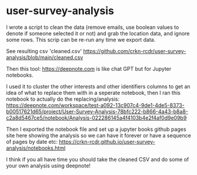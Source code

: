# user-survey-analysis
I wrote a script to clean the data (remove emails, use boolean values to denote if someone selected it or not) and grab the location data, and ignore some rows.
This scrip can be re-run any time we export data.

See resulting csv 'cleaned.csv' https://github.com/crkn-rcdr/user-survey-analysis/blob/main/cleaned.csv

Then this tool: https://deepnote.com is like chat GPT but for Jupyter notebooks.

I used it to cluster the other interests and other identifiers columns to get an idea of what to replace them with in a seperate notebook, then I ran this notebook to actually do the replacing/analysis:
https://deepnote.com/workspace/test-a092-13c907c4-9de1-4de5-8373-b00517621d65/project/User-Survey-Analysis-78bfc222-b866-4a43-b8a8-c2a8d5467ce5/notebook/Analysis-022286145a4f4103b4e2f4af0d9e09b9

Then I exported the notebook file and set up a jupyter books github pages site here showing the analysis so we can have it forever or have a sequence of pages by date etc:
https://crkn-rcdr.github.io/user-survey-analysis/notebooks.html

I think if you all have time you should take the cleaned CSV and do some of your own analysis using deepnote! 

